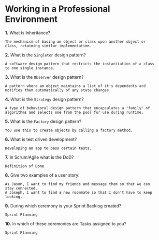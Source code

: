 # Working in a Professional Environment

**1.** What is Inheritance?
<!-- enter you answer in the space below -->
```
The mechanism of basing an object or class upon another object or class, retaining similar implementation.
```
**2.** What is the `Singleton` design pattern?
<!-- enter you answer in the space below -->
```
A software design pattern that restricts the instantiation of a class to one single instance.
```
**3.** What is the `Observer` design pattern?
<!-- enter you answer in the space below -->
```
A pattern where an object maintains a list of it's dependents and notifies them automatically of any state changes.
```
**4.** What is the `Strategy` design pattern?
<!-- enter you answer in the space below -->
```
A type of behavioral design pattern that encapsulates a "family" of algorithms and selects one from the pool for use during runtime. 
```
**5.** What is the `Factory` design pattern?
<!-- enter you answer in the space below -->
```
You use this to create objects by calling a factory method. 
```
**6.** What is test driven development?
<!-- enter you answer in the space below -->
```
Developing an app to pass certain tests.
```
**7.** In Scrum/Agile what is the DoD?
<!-- enter you answer in the space below -->
```
Definition of Done
```
**8.** Give two examples of a user story:
<!-- enter you answer in the space below -->
```
As Jason, I want to find my friends and message them so that we can stay connected.
A Joseph, I want to find a new roommate so that I don't have to keep looking.
```
**9.** During which ceremony is your Sprint Backlog created?
<!-- enter you answer in the space below -->
```
Sprint Planning
```
**10.** In which of these ceremonies are Tasks assigned to you?
<!-- enter you answer in the space below -->
```
Sprint Planning
```